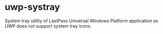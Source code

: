 # uwp-systray
 System tray utility of LastPass Universal Windows Platform application as UWP does not support system tray icons.
